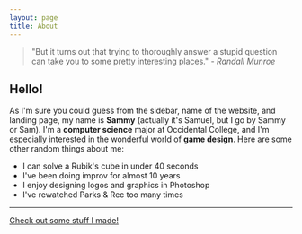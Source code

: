 ```yaml
---
layout: page
title: About
---
```


> "But it turns out that trying to thoroughly answer a stupid question can take you to some pretty interesting places." *- Randall Munroe*

## Hello!

As I'm sure you could guess from the sidebar, name of the website, and landing page, my name is **Sammy** (actually it's Samuel, but I go by Sammy or Sam). I'm a **computer science** major at Occidental College, and I'm especially interested in the wonderful world of **game design**. Here are some other random things about me:
* I can solve a Rubik's cube in under 40 seconds
* I've been doing improv for almost 10 years
* I enjoy designing logos and graphics in Photoshop
* I've rewatched Parks & Rec too many times  

------------  

[Check out some stuff I made!](https://slevy14.github.io/projects.html)